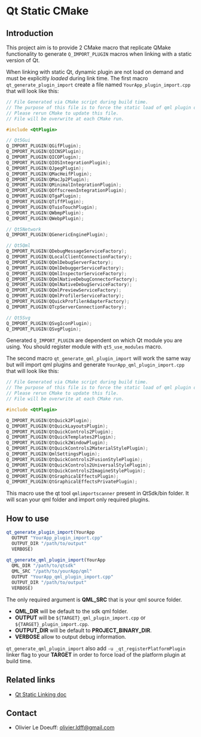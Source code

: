 # Qt Static CMake

## Introduction

This project aim is to provide 2 CMake macro that replicate QMake functionality to generate `Q_IMPORT_PLUGIN` macros when linking with a static version of Qt.

When linking with static Qt, dynamic plugin are not load on demand and must be explicitly *loaded* during link time. The first macro `qt_generate_plugin_import` create a file named  `YourApp_plugin_import.cpp` that will look like this:

```c++
// File Generated via CMake script during build time.
// The purpose of this file is to force the static load of qml plugin during static build
// Please rerun CMake to update this file.
// File will be overwrite at each CMake run.

#include <QtPlugin>

// Qt5Gui
Q_IMPORT_PLUGIN(QGifPlugin);
Q_IMPORT_PLUGIN(QICNSPlugin);
Q_IMPORT_PLUGIN(QICOPlugin);
Q_IMPORT_PLUGIN(QIOSIntegrationPlugin);
Q_IMPORT_PLUGIN(QJpegPlugin);
Q_IMPORT_PLUGIN(QMacHeifPlugin);
Q_IMPORT_PLUGIN(QMacJp2Plugin);
Q_IMPORT_PLUGIN(QMinimalIntegrationPlugin);
Q_IMPORT_PLUGIN(QOffscreenIntegrationPlugin);
Q_IMPORT_PLUGIN(QTgaPlugin);
Q_IMPORT_PLUGIN(QTiffPlugin);
Q_IMPORT_PLUGIN(QTuioTouchPlugin);
Q_IMPORT_PLUGIN(QWbmpPlugin);
Q_IMPORT_PLUGIN(QWebpPlugin);

// Qt5Network
Q_IMPORT_PLUGIN(QGenericEnginePlugin);

// Qt5Qml
Q_IMPORT_PLUGIN(QDebugMessageServiceFactory);
Q_IMPORT_PLUGIN(QLocalClientConnectionFactory);
Q_IMPORT_PLUGIN(QQmlDebugServerFactory);
Q_IMPORT_PLUGIN(QQmlDebuggerServiceFactory);
Q_IMPORT_PLUGIN(QQmlInspectorServiceFactory);
Q_IMPORT_PLUGIN(QQmlNativeDebugConnectorFactory);
Q_IMPORT_PLUGIN(QQmlNativeDebugServiceFactory);
Q_IMPORT_PLUGIN(QQmlPreviewServiceFactory);
Q_IMPORT_PLUGIN(QQmlProfilerServiceFactory);
Q_IMPORT_PLUGIN(QQuickProfilerAdapterFactory);
Q_IMPORT_PLUGIN(QTcpServerConnectionFactory);

// Qt5Svg
Q_IMPORT_PLUGIN(QSvgIconPlugin);
Q_IMPORT_PLUGIN(QSvgPlugin);
```

Generated  `Q_IMPORT_PLUGIN` are dependent on which Qt module you are using. You should register module with `qt5_use_modules` macro.

The second macro `qt_generate_qml_plugin_import` will work the same way but will import qml plugins and generate `YourApp_qml_plugin_import.cpp` that will look like this:

```c++
// File Generated via CMake script during build time.
// The purpose of this file is to force the static load of qml plugin during static build
// Please rerun CMake to update this file.
// File will be overwrite at each CMake run.

#include <QtPlugin>

Q_IMPORT_PLUGIN(QtQuick2Plugin);
Q_IMPORT_PLUGIN(QtQuickLayoutsPlugin);
Q_IMPORT_PLUGIN(QtQuickControls2Plugin);
Q_IMPORT_PLUGIN(QtQuickTemplates2Plugin);
Q_IMPORT_PLUGIN(QtQuick2WindowPlugin);
Q_IMPORT_PLUGIN(QtQuickControls2MaterialStylePlugin);
Q_IMPORT_PLUGIN(QmlSettingsPlugin);
Q_IMPORT_PLUGIN(QtQuickControls2FusionStylePlugin);
Q_IMPORT_PLUGIN(QtQuickControls2UniversalStylePlugin);
Q_IMPORT_PLUGIN(QtQuickControls2ImagineStylePlugin);
Q_IMPORT_PLUGIN(QtGraphicalEffectsPlugin);
Q_IMPORT_PLUGIN(QtGraphicalEffectsPrivatePlugin);
```

This macro use the qt tool `qmlimportscanner` present in QtSdk/bin folder. It will scan your qml folder and import only required plugins.

## How to use

```cmake
qt_generate_plugin_import(YourApp
  OUTPUT "YourApp_plugin_import.cpp"
  OUTPUT_DIR "/path/to/output"
  VERBOSE)
  
qt_generate_qml_plugin_import(YourApp
  QML_DIR "/path/to/qtsdk"
  QML_SRC "/path/to/yourApp/qml"
  OUTPUT "YourApp_qml_plugin_import.cpp"
  OUTPUT_DIR "/path/to/output"
  VERBOSE)
```

The only required argument is **QML_SRC** that is your qml source folder.

* **QML_DIR** will be default to the sdk qml folder.
* **OUTPUT** will be  `${TARGET}_qml_plugin_import.cpp` or `${TARGET}_plugin_import.cpp`.
* **OUTPUT_DIR** will be default to **PROJECT_BINARY_DIR**.
* **VERBOSE** allow to output debug information.

`qt_generate_qml_plugin_import` also add `-u _qt_registerPlatformPlugin` linker flag to your **TARGET** in order to force load of the platform plugin at build time.

## Related links

* [Qt Static Linking doc](https://doc.qt.io/QtForDeviceCreation/qtee-static-linking.html)

## Contact

* Olivier Le Doeuff: olivier.ldff@gmail.com
